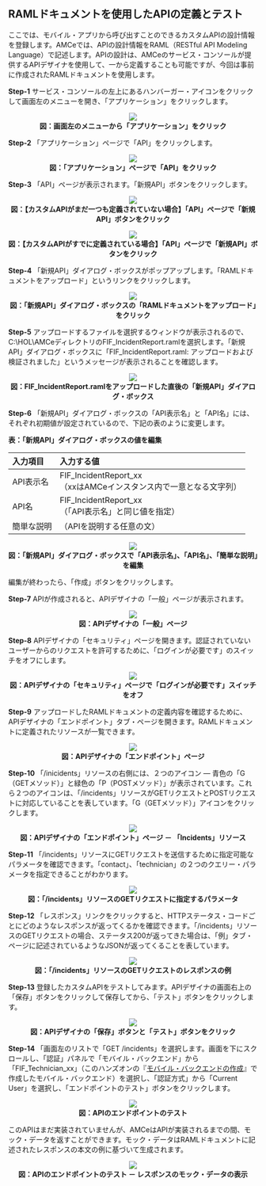 ## RAMLドキュメントを使用したAPIの定義とテスト

ここでは、モバイル・アプリから呼び出すことのできるカスタムAPIの設計情報を登録します。AMCeでは、APIの設計情報をRAML（RESTful API Modeling Language）で記述します。APIの設計は、AMCeのサービス・コンソールが提供するAPIデザイナを使用して、一から定義することも可能ですが、今回は事前に作成されたRAMLドキュメントを使用します。

**Step-1** サービス・コンソールの左上にあるハンバーガー・アイコンをクリックして画面左のメニューを開き、「アプリケーション」をクリックします。

<span style="display:block;text-align:center">![](images/2.15.png)<br>
<strong>図：画面左のメニューから「アプリケーション」をクリック</strong>
</span>

**Step-2** 「アプリケーション」ページで「API」をクリックします。

<span style="display:block;text-align:center">![](images/2.16.png)<br>
<strong>図：「アプリケーション」ページで「API」をクリック</strong>
</span>

**Step-3** 「API」ページが表示されます。「新規API」ボタンをクリックします。

<span style="display:block;text-align:center">![](images/2.17.png)<br>
<strong>図：【カスタムAPIがまだ一つも定義されていない場合】「API」ページで「新規API」ボタンをクリック</strong>
</span>

<span style="display:block;text-align:center">![](images/2.18.png)<br>
<strong>図：【カスタムAPIがすでに定義されている場合】「API」ページで「新規API」ボタンをクリック</strong>
</span>

**Step-4** 「新規API」ダイアログ・ボックスがポップアップします。「RAMLドキュメントをアップロード」というリンクをクリックします。

<span style="display:block;text-align:center">![](images/2.19.png)<br>
<strong>図：「新規API」ダイアログ・ボックスの「RAMLドキュメントをアップロード」をクリック</strong>
</span>

**Step-5** アップロードするファイルを選択するウィンドウが表示されるので、C:\HOL\AMCeディレクトリのFIF_IncidentReport.ramlを選択します。「新規API」ダイアログ・ボックスに「FIF_IncidentReport.raml: アップロードおよび検証されました」というメッセージが表示されることを確認します。

<span style="display:block;text-align:center">![](images/2.20.png)<br>
<strong>図：FIF_IncidentReport.ramlをアップロードした直後の「新規API」ダイアログ・ボックス</strong>
</span>

**Step-6** 「新規API」ダイアログ・ボックスの「API表示名」と「API名」には、それぞれ初期値が設定されているので、下記の表のように変更します。

**表：「新規API」ダイアログ・ボックスの値を編集**

| 入力項目 | 入力する値                                                         |
| :------- | :----------------------------------------------------------- |
| API表示名     | FIF_IncidentReport_xx<br />（xxはAMCeインスタンス内で一意となる文字列） |
| API名     | FIF_IncidentReport_xx<br />（「API表示名」と同じ値を指定） |
| 簡単な説明     | （APIを説明する任意の文）             |

<span style="display:block;text-align:center">![](images/2.21.png)<br>
<strong>図：「新規API」ダイアログ・ボックスで「API表示名」、「API名」、「簡単な説明」を編集</strong>
</span>

編集が終わったら、「作成」ボタンをクリックします。

**Step-7** APIが作成されると、APIデザイナの「一般」ページが表示されます。

<span style="display:block;text-align:center">![](images/2.22.png)<br>
<strong>図：APIデザイナの「一般」ページ</strong>
</span>

**Step-8** APIデザイナの「セキュリティ」ページを開きます。認証されていないユーザーからのリクエストを許可するために、「ログインが必要です」のスイッチをオフにします。

<span style="display:block;text-align:center">![](images/2.23.png)<br>
<strong>図：APIデザイナの「セキュリティ」ページで「ログインが必要です」スイッチをオフ</strong>
</span>

**Step-9** アップロードしたRAMLドキュメントの定義内容を確認するために、APIデザイナの「エンドポイント」タブ・ページを開きます。RAMLドキュメントに定義されたリソースが一覧できます。

<span style="display:block;text-align:center">![](images/2.24.png)<br>
<strong>図：APIデザイナの「エンドポイント」ページ</strong>
</span>

**Step-10** 「/inicidents」リソースの右側には、２つのアイコン ― 青色の「G（GETメソッド）」と緑色の「P（POSTメソッド）」が表示されています。これら２つのアイコンは、「/incidents」リソースがGETリクエストとPOSTリクエストに対応していることを表しています。「G（GETメソッド）」アイコンをクリックします。

<span style="display:block;text-align:center">![](images/2.25.png)<br>
<strong>図：APIデザイナの「エンドポイント」ページ － 「Incidents」リソース</strong>
</span>

**Step-11** 「/incidents」リソースにGETリクエストを送信するために指定可能なパラメータを確認できます。「contact」、「technician」の２つのクエリー・パラメータを指定できることがわかります。

<span style="display:block;text-align:center">![](images/2.26.png)<br>
<strong>図：「/incidents」リソースのGETリクエストに指定するパラメータ</strong>
</span>

**Step-12** 「レスポンス」リンクをクリックすると、HTTPステータス・コードごとにどのようなレスポンスが返ってくるかを確認できます。「/incidents」リソースのGETリクエストの場合、ステータス200が返ってきた場合は、「例」タブ・ページに記述されているようなJSONが返ってくることを表しています。

<span style="display:block;text-align:center">![](images/2.27.png)<br>
<strong>図：「/incidents」リソースのGETリクエストのレスポンスの例</strong>
</span>

**Step-13** 登録したカスタムAPIをテストしてみます。APIデザイナの画面右上の「保存」ボタンをクリックして保存してから、「テスト」ボタンをクリックします。

<span style="display:block;text-align:center">![](images/2.28.png)<br>
<strong>図：APIデザイナの「保存」ボタンと「テスト」ボタンをクリック</strong>
</span>

**Step-14** 「画面左のリストで「GET /incidents」を選択します。画面を下にスクロールし、「認証」パネルで「モバイル・バックエンド」から「FIF_Technician_xx」（このハンズオンの『[モバイル・バックエンドの作成](2.backend-1.md)』で作成したモバイル・バックエンド）を選択し、「認証方式」から「Current User」を選択し、「エンドポイントのテスト」ボタンをクリックします。

<span style="display:block;text-align:center">![](images/2.29.png)<br>
<strong>図：APIのエンドポイントのテスト</strong>
</span>

このAPIはまだ実装されていませんが、AMCeはAPIが実装されるまでの間、モック・データを返すことができます。モック・データはRAMLドキュメントに記述されたレスポンスの本文の例に基づいて生成されます。

<span style="display:block;text-align:center">![](images/2.30.png)<br>
<strong>図：APIのエンドポイントのテスト － レスポンスのモック・データの表示</strong>
</span>
